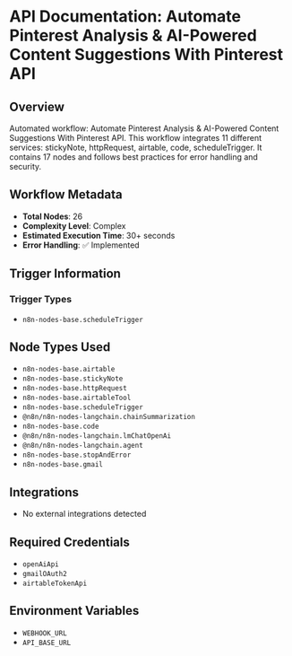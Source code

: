 # API Documentation: Automate Pinterest Analysis & AI-Powered Content Suggestions With Pinterest API

## Overview
Automated workflow: Automate Pinterest Analysis & AI-Powered Content Suggestions With Pinterest API. This workflow integrates 11 different services: stickyNote, httpRequest, airtable, code, scheduleTrigger. It contains 17 nodes and follows best practices for error handling and security.

## Workflow Metadata
- **Total Nodes**: 26
- **Complexity Level**: Complex
- **Estimated Execution Time**: 30+ seconds
- **Error Handling**: ✅ Implemented

## Trigger Information
### Trigger Types
- `n8n-nodes-base.scheduleTrigger`

## Node Types Used
- `n8n-nodes-base.airtable`
- `n8n-nodes-base.stickyNote`
- `n8n-nodes-base.httpRequest`
- `n8n-nodes-base.airtableTool`
- `n8n-nodes-base.scheduleTrigger`
- `@n8n/n8n-nodes-langchain.chainSummarization`
- `n8n-nodes-base.code`
- `@n8n/n8n-nodes-langchain.lmChatOpenAi`
- `@n8n/n8n-nodes-langchain.agent`
- `n8n-nodes-base.stopAndError`
- `n8n-nodes-base.gmail`

## Integrations
- No external integrations detected

## Required Credentials
- `openAiApi`
- `gmailOAuth2`
- `airtableTokenApi`

## Environment Variables
- `WEBHOOK_URL`
- `API_BASE_URL`
